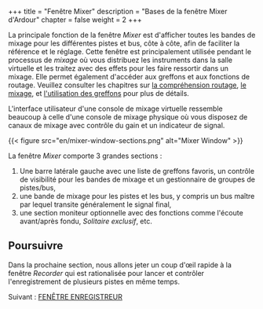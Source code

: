 +++
title = "Fenêtre Mixer"
description = "Bases de la fenêtre Mixer d'Ardour"
chapter = false
weight = 2
+++

La principale fonction de la fenêtre _Mixer_ est d'afficher toutes les bandes de mixage pour les différentes pistes et bus, côte à côte, afin de faciliter la référence et le réglage. Cette fenêtre est principalement utilisée pendant le processus de _mixage_ où vous distribuez les instruments dans la salle virtuelle et les traitez avec des effets pour les faire ressortir dans un mixage. Elle permet également d'accéder aux greffons et aux fonctions de routage. Veuillez consulter les chapitres sur [la compréhension routage](en/recording-audio/understanding-routing/), [le mixage](en/mixing-sessions/mixing-levels/), et [l'utilisation des greffons](en/mixing-sessions/using-plugins/) pour plus de détails.

L'interface utilisateur d'une console de mixage virtuelle ressemble beaucoup à celle d'une console de mixage physique où vous disposez de canaux de mixage avec contrôle du gain et un indicateur de signal.

{{< figure src="en/mixer-window-sections.png" alt="Mixer Window" >}}

La fenêtre _Mixer_ comporte 3 grandes sections :

1. Une barre latérale gauche avec une liste de greffons favoris, un contrôle de visibilité pour les bandes de mixage et un gestionnaire de groupes de pistes/bus,
2. une bande de mixage pour les pistes et les bus, y compris un bus maître par lequel transite généralement le signal final,
3. une section moniteur optionnelle avec des fonctions comme l'écoute avant/après fondu, _Solitaire exclusif_, etc.

## Poursuivre

Dans la prochaine section, nous allons jeter un coup d'œil rapide à la fenêtre _Recorder_ qui est rationalisée pour lancer et contrôler l'enregistrement de plusieurs pistes en même temps.

Suivant : [FENÊTRE ENREGISTREUR](../recorder-window)
